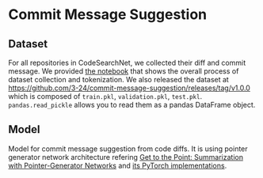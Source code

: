 # Commit Message Suggestion

## Dataset

For all repositories in CodeSearchNet, we collected their diff and commit message. We provided [the notebook](dataset_generation/Dataset%20Generation.ipynb) that shows the overall process of dataset collection and tokenization. We also released the dataset at https://github.com/3-24/commit-message-suggestion/releases/tag/v1.0.0 which is composed of `train.pkl`, `validation.pkl`, `test.pkl`.  `pandas.read_pickle` allows you to read them as a pandas DataFrame object.

## Model

Model for commit message suggestion from code diffs. It is using pointer generator network architecture refering [Get to the Point: Summarization with Pointer-Generator Networks](https://research.google/pubs/pub46111/) and [its PyTorch implementations](https://github.com/jiminsun/pointer-generator).

